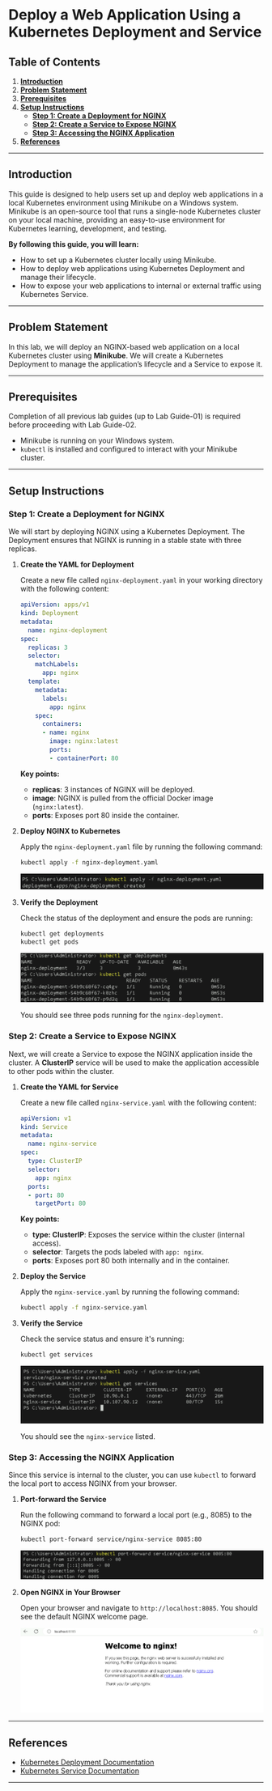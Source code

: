 # **Deploy a Web Application Using a Kubernetes Deployment and Service**

## Table of Contents

1. [**Introduction**](#introduction)  
2. [**Problem Statement**](#problem-statement)  
3. [**Prerequisites**](#prerequisites)   
4. [**Setup Instructions**](#setup-instructions)  
   - [**Step 1: Create a Deployment for NGINX**](#step-1-create-a-deployment-for-nginx)  
   - [**Step 2: Create a Service to Expose NGINX**](#step-2-create-a-service-to-expose-nginx)  
   - [**Step 3: Accessing the NGINX Application**](#step-3-accessing-the-nginx-application)
5. [**References**](#references)  

---

## Introduction

This guide is designed to help users set up and deploy web applications in a local Kubernetes environment using Minikube on a Windows system. Minikube is an open-source tool that runs a single-node Kubernetes cluster on your local machine, providing an easy-to-use environment for Kubernetes learning, development, and testing.

**By following this guide, you will learn:**

* How to set up a Kubernetes cluster locally using Minikube.
* How to deploy web applications using Kubernetes Deployment and manage their lifecycle.
* How to expose your web applications to internal or external traffic using Kubernetes Service.

---

## Problem Statement

In this lab, we will deploy an NGINX-based web application on a local Kubernetes cluster using **Minikube**. We will create a Kubernetes Deployment to manage the application’s lifecycle and a Service to expose it.

---

## Prerequisites
Completion of all previous lab guides (up to Lab Guide-01) is required before proceeding with Lab Guide-02.

- Minikube is running on your Windows system.
- `kubectl` is installed and configured to interact with your Minikube cluster.

---

## Setup Instructions

### Step 1: Create a Deployment for NGINX

We will start by deploying NGINX using a Kubernetes Deployment. The Deployment ensures that NGINX is running in a stable state with three replicas.

1. **Create the YAML for Deployment**  

   Create a new file called `nginx-deployment.yaml` in your working directory with the following content:
   
   ```yaml
   apiVersion: apps/v1
   kind: Deployment
   metadata:
     name: nginx-deployment
   spec:
     replicas: 3
     selector:
       matchLabels:
         app: nginx
     template:
       metadata:
         labels:
           app: nginx
       spec:
         containers:
         - name: nginx
           image: nginx:latest
           ports:
           - containerPort: 80
   ```

   **Key points:**

   - **replicas**: 3 instances of NGINX will be deployed.
   - **image**: NGINX is pulled from the official Docker image (`nginx:latest`).
   - **ports**: Exposes port 80 inside the container.

2. **Deploy NGINX to Kubernetes** 

   Apply the `nginx-deployment.yaml` file by running the following command:

   ```bash
   kubectl apply -f nginx-deployment.yaml
   ```
   ![images](./images/k8s-11.png)


3. **Verify the Deployment**

   Check the status of the deployment and ensure the pods are running:

   ```bash
   kubectl get deployments
   kubectl get pods
   ```

   ![images](./images/k8s-12.png)

   You should see three pods running for the `nginx-deployment`.

### Step 2: Create a Service to Expose NGINX

Next, we will create a Service to expose the NGINX application inside the cluster. A **ClusterIP** service will be used to make the application accessible to other pods within the cluster.

1. **Create the YAML for Service**  

   Create a new file called `nginx-service.yaml` with the following content:
   
   ```yaml
   apiVersion: v1
   kind: Service
   metadata:
     name: nginx-service
   spec:
     type: ClusterIP
     selector:
       app: nginx
     ports:
     - port: 80
       targetPort: 80
   ```

   **Key points:**

   - **type: ClusterIP**: Exposes the service within the cluster (internal access).
   - **selector**: Targets the pods labeled with `app: nginx`.
   - **ports**: Exposes port 80 both internally and in the container.

2. **Deploy the Service**  

   Apply the `nginx-service.yaml` by running the following command:

   ```bash
   kubectl apply -f nginx-service.yaml
   ```

3. **Verify the Service** 

   Check the service status and ensure it's running:

   ```bash
   kubectl get services
   ```

   ![images](./images/k8s-13.png)

   You should see the `nginx-service` listed.

### Step 3: Accessing the NGINX Application

Since this service is internal to the cluster, you can use `kubectl` to forward the local port to access NGINX from your browser.

1. **Port-forward the Service** 

   Run the following command to forward a local port (e.g., 8085) to the NGINX pod:

   ```bash
   kubectl port-forward service/nginx-service 8085:80
   ```
   
   ![images](./images/k8s-14.png)


2. **Open NGINX in Your Browser** 

   Open your browser and navigate to `http://localhost:8085`. You should see the default NGINX welcome page.

   ![images](./images/k8s-15.png)

---

## References

- [Kubernetes Deployment Documentation](https://kubernetes.io/docs/concepts/workloads/controllers/deployment/)
- [Kubernetes Service Documentation](https://kubernetes.io/docs/concepts/services-networking/service/)

---
